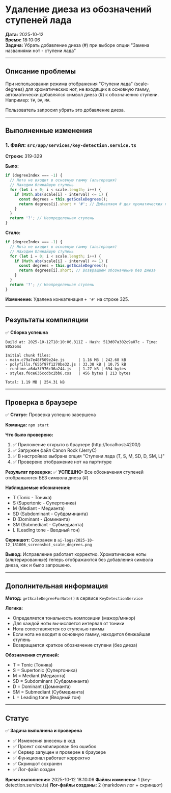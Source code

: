 # Удаление диеза из обозначений ступеней лада

**Дата:** 2025-10-12  
**Время:** 18:10:06  
**Задача:** Убрать добавление диеза (#) при выборе опции "Замена названиями нот - ступени лада"

---

## Описание проблемы

При использовании режима отображения "Ступени лада" (scale-degrees) для хроматических нот, не входящих в основную гамму, автоматически добавлялся символ диеза (#) к обозначению ступени. Например: `T#`, `D#`, `M#`.

Пользователь запросил убрать это добавление диеза.

---

## Выполненные изменения

### 1. Файл: `src/app/services/key-detection.service.ts`

**Строки:** 319-329

**Было:**
```typescript
if (degreeIndex === -1) {
  // Нота не входит в основную гамму (альтерация)
  // Находим ближайшую ступень
  for (let i = 0; i < scale.length; i++) {
    if (Math.abs(scale[i] - interval) <= 1) {
      const degrees = this.getScaleDegrees();
      return degrees[i].short + '#'; // Добавляем # для хроматических нот
    }
  }
  return '?'; // Неопределенная ступень
}
```

**Стало:**
```typescript
if (degreeIndex === -1) {
  // Нота не входит в основную гамму (альтерация)
  // Находим ближайшую ступень
  for (let i = 0; i < scale.length; i++) {
    if (Math.abs(scale[i] - interval) <= 1) {
      const degrees = this.getScaleDegrees();
      return degrees[i].short; // Возвращаем обозначение без диеза
    }
  }
  return '?'; // Неопределенная ступень
}
```

**Изменение:** Удалена конкатенация `+ '#'` на строке 325.

---

## Результаты компиляции

✅ **Сборка успешна**

```
Build at: 2025-10-12T18:10:06.311Z - Hash: 513d07a302c9a07c - Time: 80526ms

Initial chunk files:
- main.c79a7e48f509e24e.js      | 1.16 MB | 242.68 kB
- polyfills.f655f97f1270be32.js | 33.38 kB | 10.75 kB
- runtime.a6da3f976c36a244.js   | 1.27 kB | 694 bytes
- styles.f0ce635ccdbc2bb6.css   | 456 bytes | 213 bytes

Total: 1.19 MB | 254.31 kB
```

---

## Проверка в браузере

✅ **Статус:** Проверка успешно завершена

**Команда:** `npm start`

**Что было проверено:**
1. ✅ Приложение открыто в браузере (http://localhost:4200/)
2. ✅ Загружен файл Canon Rock (JerryC)
3. ✅ В настройках выбрана опция "Ступени лада (T, S, M, SD, D, SM, L)"
4. ✅ Проверено отображение нот на партитуре

**Результат проверки:**
✅ **УСПЕШНО:** Все обозначения ступеней отображаются БЕЗ символа диеза (#)

**Наблюдаемые обозначения:**
- T (Tonic - Тоника)
- S (Supertonic - Супертоника)
- M (Mediant - Медианта)
- SD (Subdominant - Субдоминанта)
- D (Dominant - Доминанта)
- SM (Submediant - Субмедианта)
- L (Leading tone - Вводный тон)

**Скриншот:** Сохранен в `ai-logs/2025-10-12_181006_screenshot_scale_degrees.png`

**Вывод:** Исправление работает корректно. Хроматические ноты (альтерированные) теперь отображаются без добавления символа диеза, как и было запрошено.

---

## Дополнительная информация

**Метод:** `getScaleDegreeForNote()` в сервисе `KeyDetectionService`

**Логика:**
- Определяется тональность композиции (мажор/минор)
- Для каждой ноты вычисляется интервал от тоники
- Нота сопоставляется со ступенью гаммы
- Если нота не входит в основную гамму, находится ближайшая ступень
- Возвращается краткое обозначение ступени (без диеза)

**Обозначения ступеней:**
- T = Tonic (Тоника)
- S = Supertonic (Супертоника)
- M = Mediant (Медианта)
- SD = Subdominant (Субдоминанта)
- D = Dominant (Доминанта)
- SM = Submediant (Субмедианта)
- L = Leading tone (Вводный тон)

---

## Статус

✅ **Задача выполнена и проверена**

- ✅ Изменения внесены в код
- ✅ Проект скомпилирован без ошибок
- ✅ Сервер запущен и проверен в браузере
- ✅ Функционал работает корректно
- ✅ Скриншот сохранен
- ✅ Лог-файл создан

**Время выполнения:** 2025-10-12 18:10:06
**Файлы изменены:** 1 (key-detection.service.ts)
**Лог-файлы созданы:** 2 (markdown лог + скриншот)

